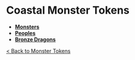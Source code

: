 # Coastal Monster Tokens
* **[Monsters](monsters)**
* **[Peoples](peoples)**
* **[Bronze Dragons](dragons_bronze)**

[< Back to Monster Tokens](../README.md#monster-tokens)
